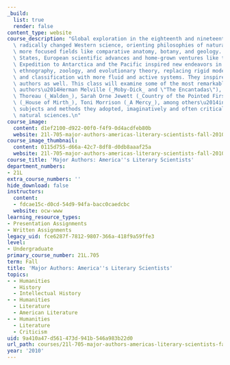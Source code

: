 ```yaml
---
_build:
  list: true
  render: false
content_type: website
course_description: "Global exploration in the eighteenth and nineteenth centuries\
  \ radically changed Western science, orienting philosophies of natural history to\
  \ more focused fields like comparative anatomy, botany, and geology. In the United\
  \ States, European scientific advances and home-grown ventures like the Wilkes Exploring\
  \ Expedition to Antarctica and the Pacific inspired new endeavors in cartography,\
  \ ethnography, zoology, and evolutionary theory, replacing rigid models of thought\
  \ and classification with more fluid and active systems. They inspired literary\
  \ authors as well. This class will examine some of the most remarkable of these\
  \ authors\u2014Herman Melville (_Moby-Dick_ and \"The Encantadas\"), Henry David\
  \ Thoreau (_Walden_), Sarah Orne Jewett (_Country of the Pointed Firs_), Edith Wharton\
  \ (_House of Mirth_), Toni Morrison (_A Mercy_), among others\u2014in terms of the\
  \ subjects and methods they adopted, imaginatively and often critically, from the\
  \ natural sciences.\n"
course_image:
  content: d1ef2100-d922-00f0-f4f9-0d4acdfeb80b
  website: 21l-705-major-authors-americas-literary-scientists-fall-2010
course_image_thumbnail:
  content: 0115d755-d66a-42c7-8df8-d0db8aaaf25a
  website: 21l-705-major-authors-americas-literary-scientists-fall-2010
course_title: 'Major Authors: America''s Literary Scientists'
department_numbers:
- 21L
extra_course_numbers: ''
hide_download: false
instructors:
  content:
  - fdcae15c-d0cd-54d9-94fa-bacc0caedcbc
  website: ocw-www
learning_resource_types:
- Presentation Assignments
- Written Assignments
legacy_uid: fce6287f-7812-9807-366a-418f9a59ffe3
level:
- Undergraduate
primary_course_number: 21L.705
term: Fall
title: 'Major Authors: America''s Literary Scientists'
topics:
- - Humanities
  - History
  - Intellectual History
- - Humanities
  - Literature
  - American Literature
- - Humanities
  - Literature
  - Criticism
uid: 9a410a47-d561-473d-941b-546a983b22d0
url_path: courses/21l-705-major-authors-americas-literary-scientists-fall-2010
year: '2010'
---
```

